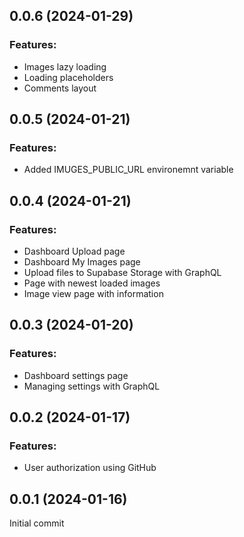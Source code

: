 ## 0.0.6 (2024-01-29)

### Features:
- Images lazy loading
- Loading placeholders
- Comments layout

## 0.0.5 (2024-01-21)

### Features:
- Added IMUGES_PUBLIC_URL environemnt variable

## 0.0.4 (2024-01-21)

### Features:
- Dashboard Upload page
- Dashboard My Images page
- Upload files to Supabase Storage with GraphQL
- Page with newest loaded images
- Image view page with information

## 0.0.3 (2024-01-20)

### Features:
- Dashboard settings page
- Managing settings with GraphQL

## 0.0.2 (2024-01-17)

### Features:
- User authorization using GitHub

## 0.0.1 (2024-01-16)

Initial commit